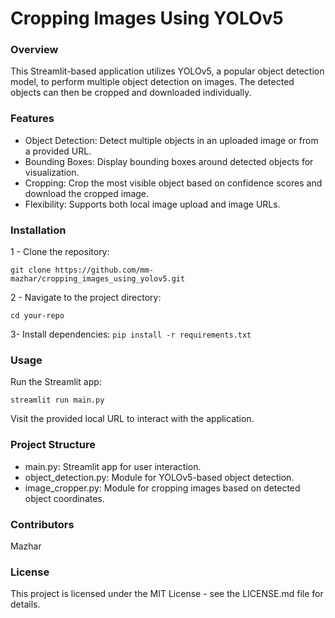 # Cropping Images Using YOLOv5

### Overview
This Streamlit-based application utilizes YOLOv5, a popular object detection model, to perform multiple object detection on images. The detected objects can then be cropped and downloaded individually.

### Features
- Object Detection: Detect multiple objects in an uploaded image or from a provided URL.
- Bounding Boxes: Display bounding boxes around detected objects for visualization.
- Cropping: Crop the most visible object based on confidence scores and download the cropped image.
- Flexibility: Supports both local image upload and image URLs.

### Installation
1 - Clone the repository:

`git clone https://github.com/mm-mazhar/cropping_images_using_yolov5.git`

2 - Navigate to the project directory:

`cd your-repo
`

3- Install dependencies:
`pip install -r requirements.txt
`

### Usage
Run the Streamlit app:

`streamlit run main.py
`

Visit the provided local URL to interact with the application.

### Project Structure
- main.py: Streamlit app for user interaction.
- object_detection.py: Module for YOLOv5-based object detection.
- image_cropper.py: Module for cropping images based on detected object coordinates.

### Contributors
Mazhar

### License
This project is licensed under the MIT License - see the LICENSE.md file for details.
